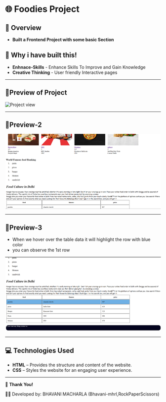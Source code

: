 # 🌐 Foodies Project

## 📌 **Overview**

- **Built a Frontend Project with some basic Section**

## 🔑 Why i have built this!

- **Enhnace-Skills** - Enhance Skills To Improve and Gain Knowledge
- **Creative Thinking** - User friendly Interactive pages 

---


## 📸Preview of Project

![Project view](https://github.com/asiya2123/project2/blob/ee439de52248a628f87c3d2a11f12569fdd6ba44/Screenshot%202025-09-24%20131557.png)

---

## 📸Preview-2

![Project view](https://github.com/bhavani-mhrl/foodie-project/blob/3032d404e324e0b36bb813a19984396bb7421e1b/Screenshot%202025-09-24%20104240.png)

---

## 📸Preview-3

- When we hover over the table data it will highlight the row with blue color
- you can observe the 1st row


![Project view](https://github.com/bhavani-mhrl/foodie-project/blob/732d1af1306a198010203d7543e1f48d4c53d278/Screenshot%202025-09-24%20104255.png)

---

## 💻 Technologies Used

- **HTML** – Provides the structure and content of the website.
- **CSS** – Styles the website for an engaging user experience.
---


🙌 **Thank You!**

👩‍💻 Developed by: BHAVANI MACHARLA (Bhavani-mhrl,RockPaperScissors)
